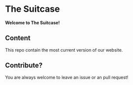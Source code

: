 # The Suitcase
**Welcome to The Suitcase!**

## Content
This repo contain the most current version of our website.

## Contribute?
You are always welcome to leave an issue or an pull request!